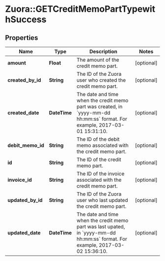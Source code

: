 # Zuora::GETCreditMemoPartTypewithSuccess

## Properties
Name | Type | Description | Notes
------------ | ------------- | ------------- | -------------
**amount** | **Float** | The amount of the credit memo part.  | [optional] 
**created_by_id** | **String** | The ID of the Zuora user who created the credit memo part.  | [optional] 
**created_date** | **DateTime** | The date and time when the credit memo part was created, in &#x60;yyyy-mm-dd hh:mm:ss&#x60; format. For example, 2017-03-01 15:31:10.  | [optional] 
**debit_memo_id** | **String** | The ID of the debit memo associated with the credit memo part.  | [optional] 
**id** | **String** | The ID of the credit memo part.  | [optional] 
**invoice_id** | **String** | The ID of the invoice associated with the credit memo part.  | [optional] 
**updated_by_id** | **String** | The ID of the Zuora user who last updated the credit memo part.  | [optional] 
**updated_date** | **DateTime** | The date and time when the credit memo part was last upated, in &#x60;yyyy-mm-dd hh:mm:ss&#x60; format. For example, 2017-03-02 15:36:10.  | [optional] 


